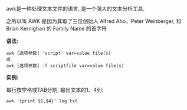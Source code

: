 awk是一种处理文本文件的语言, 是一个强大的文本分析工具.

之所以叫 AWK 是因为其取了三位创始人 Alfred Aho，Peter Weinberger, 和 Brian Kernighan 的 Family Name 的首字符

**语法:**

```
awk [选项参数] 'script' var=value file(s)
或
awk [选项参数] -f scriptfile var=value file(s)
```

**实例:**

每行按空格或TAB分割, 输出文本的1、4列:

```
awk '{print $1,$4}' log.txt
```

